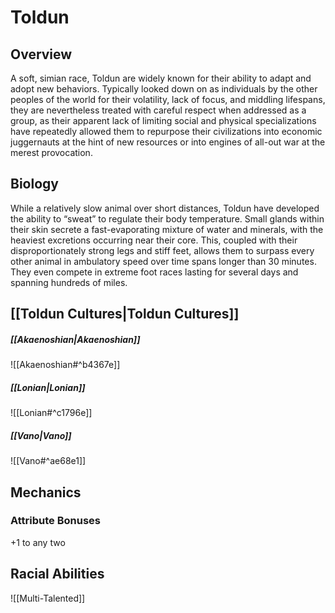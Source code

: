 # Toldun
## Overview
A soft, simian race, Toldun are widely known for their ability to adapt and adopt new behaviors. Typically looked down on as individuals by the other peoples of the world for their volatility, lack of focus, and middling lifespans, they are nevertheless treated with careful respect when addressed as a group, as their apparent lack of limiting social and physical specializations have repeatedly allowed them to repurpose their civilizations into economic juggernauts at the hint of new resources or into engines of all-out war at the merest provocation.

## Biology
While a relatively slow animal over short distances, Toldun have developed the ability to “sweat” to regulate their body temperature. Small glands within their skin secrete a fast-evaporating mixture of water and minerals, with the heaviest excretions occurring near their core. This, coupled with their disproportionately strong legs and stiff feet, allows them to surpass every other animal in ambulatory speed over time spans longer than 30 minutes. They even compete in extreme foot races lasting for several days and spanning hundreds of miles.

## [[Toldun Cultures|Toldun Cultures]]
##### [[Akaenoshian|Akaenoshian]]
![[Akaenoshian#^b4367e]]
##### [[Lonian|Lonian]]
![[Lonian#^c1796e]]
##### [[Vano|Vano]]
![[Vano#^ae68e1]]

## Mechanics
### Attribute Bonuses
+1 to any two

## Racial Abilities
![[Multi-Talented]]